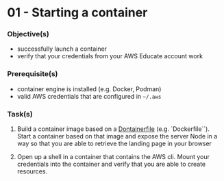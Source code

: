 01 - Starting a container
=========================


### Objective(s)

* successfully launch a container
* verify that your credentials from your AWS Educate account work


### Prerequisite(s)

* container engine is installed (e.g. Docker, Podman)
* valid AWS credentials that are configured in `~/.aws`


### Task(s)

1. Build a container image based on a
   [Dontainerfile](https://github.com/lucendio/lecture-devops-code/blob/master/pieces/containers/Containerfile)
   (e.g. `Dockerfile``). Start a container based on that image and expose the server Node in a way
   so that you are able to retrieve the landing page in your browser
   
2. Open up a shell in a container that contains the AWS cli. Mount your credentials into the
   container and verify that you are able to create resources.
